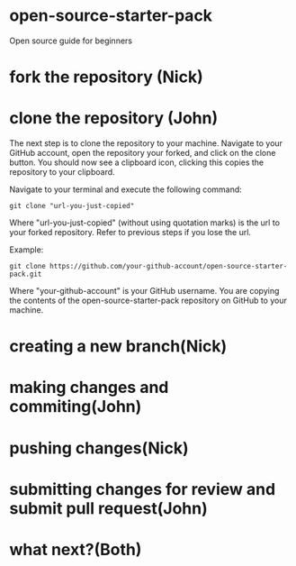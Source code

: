 # open-source-starter-pack
Open source guide for beginners


# fork the repository (Nick)

# clone the repository (John)
The next step is to clone the repository to your machine. Navigate to your GitHub account, open the repository your forked, and click on the clone button. You should now see a clipboard icon, clicking this copies the repository to your clipboard.

Navigate to your terminal and execute the following command:
```
git clone "url-you-just-copied"
```
Where "url-you-just-copied" (without using quotation marks) is the url to your forked repository. Refer to previous steps if you lose the url.

Example:
```
git clone https://github.com/your-github-account/open-source-starter-pack.git
```
Where "your-github-account" is your GitHub username. You are copying the contents of the open-source-starter-pack repository on GitHub to your machine.


# creating a new branch(Nick)

# making changes and commiting(John)

# pushing changes(Nick)

# submitting changes for review and submit pull request(John)

# what next?(Both)
